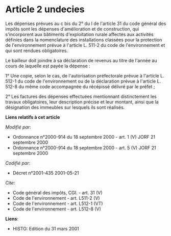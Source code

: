 # Article 2 undecies

Les dépenses prévues au c bis du 2° du I de l'article 31 du code général des impôts sont les dépenses d'amélioration et de
construction, qui s'incorporent aux bâtiments d'exploitation rurale affectés aux activités définies dans la nomenclature des
installations classées pour la protection de l'environnement prévue à l'article L. 511-2 du code de l'environnement et qui
sont rendues obligatoires. 

Le bailleur doit joindre à sa déclaration de revenus au titre de l'année au cours de laquelle est payée la dépense : 

1° Une copie, selon le cas, de l'autorisation préfectorale prévue à l'article L. 512-1 du code de l'environnement ou de la
déclaration prévue à l'article L. 512-8 du même code accompagnée du récépissé délivré par le préfet ; 

2° Les factures des dépenses effectuées mentionnant distinctement les travaux obligatoires, leur description précise et leur
montant, ainsi que la désignation des immeubles sur lesquels ils sont réalisés.

**Liens relatifs à cet article**

_Modifié par_:

  - Ordonnance n°2000-914 du 18 septembre 2000 - art. 1 (V) JORF 21 septembre 2000
  - Ordonnance n°2000-914 du 18 septembre 2000 - art. 5 (V) JORF 21 septembre 2000

_Codifié par_:

  - Décret n°2001-435 2001-05-21

_Cite_:

  - Code général des impôts, CGI. - art. 31 (V)
  - Code de l'environnement - art. L511-2 (V)
  - Code de l'environnement - art. L512-1 (VT)
  - Code de l'environnement - art. L512-8 (V)

**Liens**:

  - HISTO: Edition du 31 mars 2001
